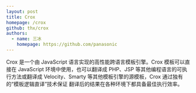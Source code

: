 ```yaml
---
layout: post
title: Crox
homepage: /crox
github: thx/crox
authors:
  - name: 三冰
    homepage: https://github.com/panasonic
---
```


Crox 是一个由 JavaScript 语言实现的高性能跨语言模板引擎。Crox 模板可以直接在
JavaScript 环境中使用，也可以翻译成 PHP、JSP 等其他编程语言的可执行方法或翻译成
Velocity、Smarty 等其他模板引擎的源模板，Crox 通过独有的“模板逻辑直译”技术保证
翻译后的结果在各种环境下都具备最佳执行效率。
